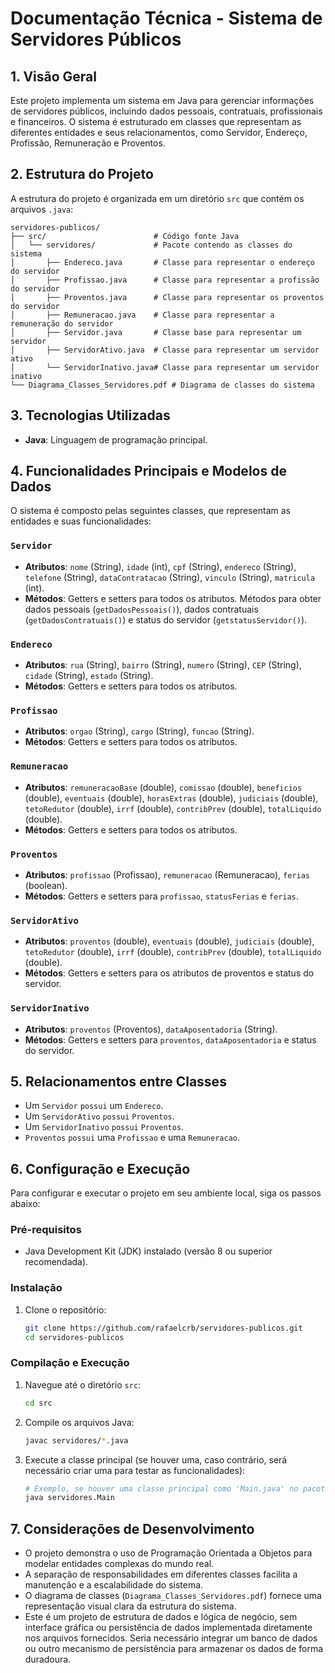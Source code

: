 # Documentação Técnica - Sistema de Servidores Públicos

## 1. Visão Geral

Este projeto implementa um sistema em Java para gerenciar informações de servidores públicos, incluindo dados pessoais, contratuais, profissionais e financeiros. O sistema é estruturado em classes que representam as diferentes entidades e seus relacionamentos, como Servidor, Endereço, Profissão, Remuneração e Proventos.

## 2. Estrutura do Projeto

A estrutura do projeto é organizada em um diretório `src` que contém os arquivos `.java`:

```
servidores-publicos/
├── src/                        # Código fonte Java
│   └── servidores/             # Pacote contendo as classes do sistema
│       ├── Endereco.java       # Classe para representar o endereço do servidor
│       ├── Profissao.java      # Classe para representar a profissão do servidor
│       ├── Proventos.java      # Classe para representar os proventos do servidor
│       ├── Remuneracao.java    # Classe para representar a remuneração do servidor
│       ├── Servidor.java       # Classe base para representar um servidor
│       ├── ServidorAtivo.java  # Classe para representar um servidor ativo
│       └── ServidorInativo.java# Classe para representar um servidor inativo
└── Diagrama_Classes_Servidores.pdf # Diagrama de classes do sistema
```

## 3. Tecnologias Utilizadas

*   **Java**: Linguagem de programação principal.

## 4. Funcionalidades Principais e Modelos de Dados

O sistema é composto pelas seguintes classes, que representam as entidades e suas funcionalidades:

### `Servidor`

*   **Atributos**: `nome` (String), `idade` (int), `cpf` (String), `endereco` (String), `telefone` (String), `dataContratacao` (String), `vinculo` (String), `matricula` (int).
*   **Métodos**: Getters e setters para todos os atributos. Métodos para obter dados pessoais (`getDadosPessoais()`), dados contratuais (`getDadosContratuais()`) e status do servidor (`getstatusServidor()`).

### `Endereco`

*   **Atributos**: `rua` (String), `bairro` (String), `numero` (String), `CEP` (String), `cidade` (String), `estado` (String).
*   **Métodos**: Getters e setters para todos os atributos.

### `Profissao`

*   **Atributos**: `orgao` (String), `cargo` (String), `funcao` (String).
*   **Métodos**: Getters e setters para todos os atributos.

### `Remuneracao`

*   **Atributos**: `remuneracaoBase` (double), `comissao` (double), `beneficios` (double), `eventuais` (double), `horasExtras` (double), `judiciais` (double), `tetoRedutor` (double), `irrf` (double), `contribPrev` (double), `totalLiquido` (double).
*   **Métodos**: Getters e setters para todos os atributos.

### `Proventos`

*   **Atributos**: `profissao` (Profissao), `remuneracao` (Remuneracao), `ferias` (boolean).
*   **Métodos**: Getters e setters para `profissao`, `statusFerias` e `ferias`.

### `ServidorAtivo`

*   **Atributos**: `proventos` (double), `eventuais` (double), `judiciais` (double), `tetoRedutor` (double), `irrf` (double), `contribPrev` (double), `totalLiquido` (double).
*   **Métodos**: Getters e setters para os atributos de proventos e status do servidor.

### `ServidorInativo`

*   **Atributos**: `proventos` (Proventos), `dataAposentadoria` (String).
*   **Métodos**: Getters e setters para `proventos`, `dataAposentadoria` e status do servidor.

## 5. Relacionamentos entre Classes

*   Um `Servidor` `possui` um `Endereco`.
*   Um `ServidorAtivo` `possui` `Proventos`.
*   Um `ServidorInativo` `possui` `Proventos`.
*   `Proventos` `possui` uma `Profissao` e uma `Remuneracao`.

## 6. Configuração e Execução

Para configurar e executar o projeto em seu ambiente local, siga os passos abaixo:

### Pré-requisitos

*   Java Development Kit (JDK) instalado (versão 8 ou superior recomendada).

### Instalação

1.  Clone o repositório:
    ```bash
    git clone https://github.com/rafaelcrb/servidores-publicos.git
    cd servidores-publicos
    ```

### Compilação e Execução

1.  Navegue até o diretório `src`:
    ```bash
    cd src
    ```
2.  Compile os arquivos Java:
    ```bash
    javac servidores/*.java
    ```
3.  Execute a classe principal (se houver uma, caso contrário, será necessário criar uma para testar as funcionalidades):
    ```bash
    # Exemplo, se houver uma classe principal como 'Main.java' no pacote 'servidores'
    java servidores.Main
    ```

## 7. Considerações de Desenvolvimento

*   O projeto demonstra o uso de Programação Orientada a Objetos para modelar entidades complexas do mundo real.
*   A separação de responsabilidades em diferentes classes facilita a manutenção e a escalabilidade do sistema.
*   O diagrama de classes (`Diagrama_Classes_Servidores.pdf`) fornece uma representação visual clara da estrutura do sistema.
*   Este é um projeto de estrutura de dados e lógica de negócio, sem interface gráfica ou persistência de dados implementada diretamente nos arquivos fornecidos. Seria necessário integrar um banco de dados ou outro mecanismo de persistência para armazenar os dados de forma duradoura.


